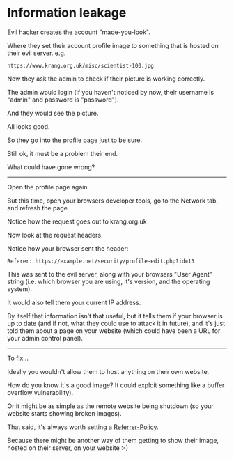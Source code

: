 
# Information leakage

Evil hacker creates the account "made-you-look".

Where they set their account profile image to something that is hosted on their evil server. e.g.

	https://www.krang.org.uk/misc/scientist-100.jpg

Now they ask the admin to check if their picture is working correctly.

The admin would login (if you haven't noticed by now, their username is "admin" and password is "password").

And they would see the picture.

All looks good.

So they go into the profile page just to be sure.

Still ok, it must be a problem their end.

What could have gone wrong?

---

Open the profile page again.

But this time, open your browsers developer tools, go to the Network tab, and refresh the page.

Notice how the request goes out to krang.org.uk

Now look at the request headers.

Notice how your browser sent the header:

	Referer: https://example.net/security/profile-edit.php?id=13

This was sent to the evil server, along with your browsers "User Agent" string (i.e. which browser you are using, it's version, and the operating system).

It would also tell them your current IP address.

By itself that information isn't that useful, but it tells them if your browser is up to date (and if not, what they could use to attack it in future), and it's just told them about a page on your website (which could have been a URL for your admin control panel).

---

To fix...

Ideally you wouldn't allow them to host anything on their own website.

How do you know it's a good image? It could exploit something like a buffer overflow vulnerability).

Or it might be as simple as the remote website being shutdown (so your website starts showing broken images).

That said, it's always worth setting a [Referrer-Policy](https://developer.mozilla.org/en-US/docs/Web/HTTP/Headers/Referrer-Policy).

Because there might be another way of them getting to show their image, hosted on their server, on your website :-)
